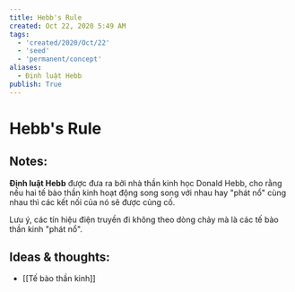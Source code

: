 ```yaml
---
title: Hebb's Rule
created: Oct 22, 2020 5:49 AM
tags:
  - 'created/2020/Oct/22'
  - 'seed'
  - 'permanent/concept'
aliases:
  - Định luật Hebb
publish: True
---
```

# Hebb's Rule

## Notes:
**Định luật Hebb** được đưa ra bởi nhà thần kinh học Donald Hebb, cho rằng nếu hai tế bào thần kinh hoạt động song song với nhau hay "phát nổ" cùng nhau thì các kết nối của nó sẽ được củng cố. 

Lưu ý, các tín hiệu điện truyền đi không theo dòng chảy mà là các tế bào thần kinh "phát nổ".


## Ideas & thoughts:
- [[Tế bào thần kinh]]
